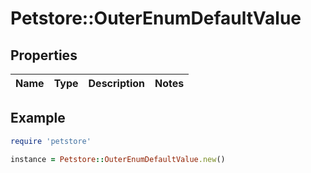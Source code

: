 # Petstore::OuterEnumDefaultValue

## Properties

| Name | Type | Description | Notes |
| ---- | ---- | ----------- | ----- |

## Example

```ruby
require 'petstore'

instance = Petstore::OuterEnumDefaultValue.new()
```
